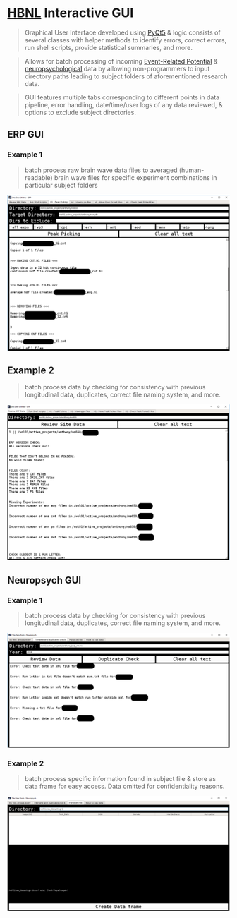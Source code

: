 [HBNL](http://www.downstate.edu/hbnl/) Interactive GUI 
======


> Graphical User Interface developed using [PyQt5](https://riverbankcomputing.com/software/pyqt/intro) & logic consists of several classes with helper methods to identify errors, correct errors, run shell scripts, provide statistical summaries, and more.  


> Allows for batch processing of incoming [Event-Related Potential](https://www.semanticscholar.org/paper/Event-Related-Potentials-and-Language-Processing%3A-A-Kaan/c878f620aafda94fb7f6bfa1e6dfc44fdc91d416/figure/0) & [neuropsychological](https://en.wikipedia.org/wiki/Neuropsychology) data by allowing non-programmers to input directory paths leading to subject folders of aforementioned research data.  



> GUI features multiple tabs corresponding to different points in data pipeline, error handling, date/time/user logs of any data reviewed, & options to exclude subject directories.      



## ERP GUI
### Example 1
> batch process raw brain wave data files to averaged (human-readable) brain wave files for specific experiment combinations in particular subject folders

![alt text](screenshots/erp_3_peak_picking.png)

## Example 2
> batch process data by checking for consistency with previous longitudinal data, duplicates, correct file naming system, and more. 

![alt text](screenshots/erp_1_review_data.png)

## Neuropsych GUI 
### Example 1  
> batch process data by checking for consistency with previous longitudinal data, duplicates, correct file naming system, and more. 

![alt text](screenshots/2_duplicates.png)

### Example 2
> batch process specific information found in subject file & store as data frame for easy access.  Data omitted for confidentiality reasons.  

![alt text](screenshots/3_parse_xml.png)